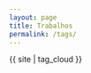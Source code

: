 ```yaml
---
layout: page
title: Trabalhos
permalink: /tags/
---
```


<div id="tag-cloud">
  {{ site | tag_cloud }}
</div>